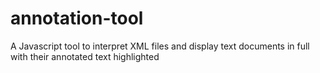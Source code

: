 # annotation-tool
A Javascript tool to interpret XML files and display text documents in full with their annotated text highlighted 
